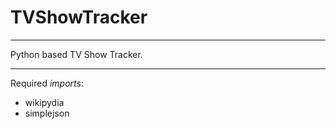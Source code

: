 # TVShowTracker
___

Python based TV Show Tracker.

___

Required *imports*:

- wikipydia
- simplejson